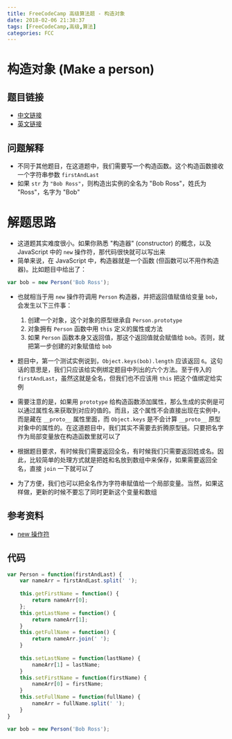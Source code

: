 ```yaml
---
title: FreeCodeCamp 高级算法题 - 构造对象
date: 2018-02-06 21:38:37
tags: [FreeCodeCamp,高级,算法]
categories: FCC
---
```


# 构造对象 (Make a person)

## 题目链接
- [中文链接](https://freecodecamp.cn/challenges/make-a-person)
- [英文链接](https://freecodecamp.com/challenges/make-a-person)

## 问题解释
- 不同于其他题目，在这道题中，我们需要写一个构造函数。这个构造函数接收一个字符串参数 `firstAndLast`
- 如果 `str` 为 `"Bob Ross"`，则构造出实例的全名为 "Bob Ross"，姓氏为 "Ross"，名字为 "Bob"

<!--more-->

# 解题思路
- 这道题其实难度很小。如果你熟悉 "构造器" (constructor) 的概念，以及 JavaScript 中的 `new` 操作符，那代码很快就可以写出来
- 简单来说，在 JavaScript 中，构造器就是一个函数 (但函数可以不用作构造器)。比如题目中给出了：

```js
var bob = new Person('Bob Ross');
```

- 也就相当于用 `new` 操作符调用 `Person` 构造器，并把返回值赋值给变量 `bob`，会发生以下三件事：
    1. 创建一个对象，这个对象的原型继承自 `Person.prototype`
    2. 对象拥有 `Person` 函数中用 `this` 定义的属性或方法
    3. 如果 `Person` 函数本身又返回值，那这个返回值就会赋值给 `bob`。否则，就把第一步创建的对象赋值给 `bob`

- 题目中，第一个测试实例说到，`Object.keys(bob).length` 应该返回 `6`。这句话的意思是，我们只应该给实例绑定题目中列出的六个方法。至于传入的 `firstAndLast`，虽然这就是全名，但我们也不应该用 `this` 把这个值绑定给实例
- 需要注意的是，如果用 `prototype` 给构造函数添加属性，那么生成的实例是可以通过属性名来获取到对应的值的。而且，这个属性不会直接出现在实例中，而是藏在 `__proto__` 属性里面，而 `Object.keys` 是不会计算 `__proto__` 原型对象中的属性的。在这道题目中，我们其实不需要去折腾原型链。只要把名字作为局部变量放在构造函数里就可以了
- 根据题目要求，有时候我们需要返回全名，有时候我们只需要返回姓或名。因此，比较简单的处理方式就是把姓和名放到数组中来保存，如果需要返回全名，直接 `join` 一下就可以了
- 为了方便，我们也可以把全名作为字符串赋值给一个局部变量。当然，如果这样做，更新的时候不要忘了同时更新这个变量和数组

## 参考资料
- [new 操作符](https://developer.mozilla.org/zh-CN/docs/Web/JavaScript/Reference/Operators/new)

## 代码
```js
var Person = function(firstAndLast) {
    var nameArr = firstAndLast.split(' ');
    
    this.getFirstName = function() {
        return nameArr[0];
    };
    this.getLastName = function() {
        return nameArr[1];
    }
    this.getFullName = function() {
        return nameArr.join(' ');
    }
    
    this.setLastName = function(lastName) {
        nameArr[1] = lastName;
    }
    this.setFirstName = function(firstName) {
        nameArr[0] = firstName;
    }
    this.setFullName = function(fullName) {
        nameArr = fullName.split(' ');
    }
}

var bob = new Person('Bob Ross');
```